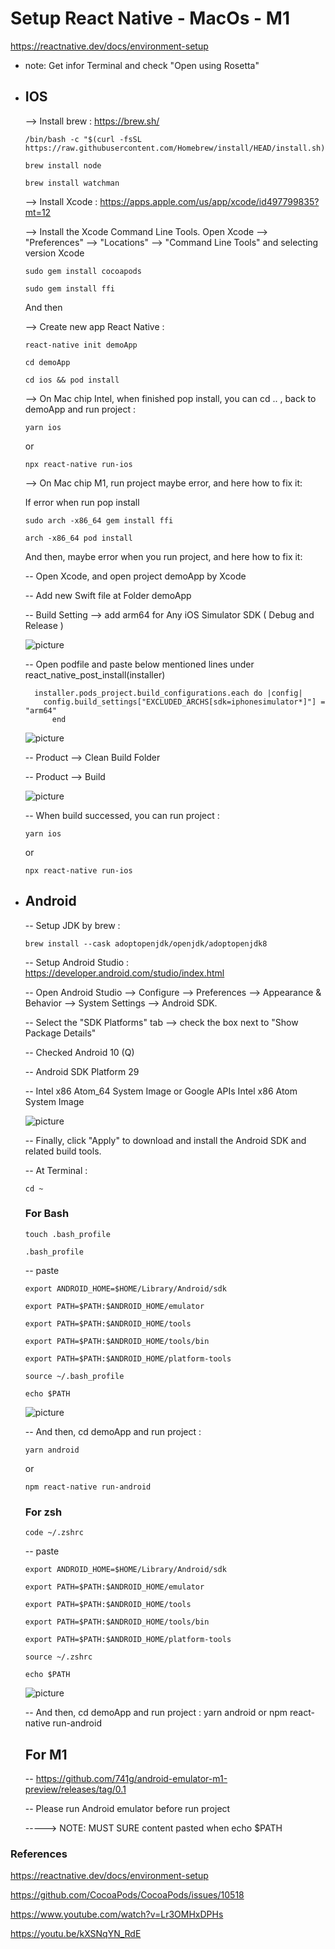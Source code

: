 # Setup React Native - MacOs - M1
https://reactnative.dev/docs/environment-setup
* note: Get infor Terminal and check "Open using Rosetta"

- ## IOS

  --> Install brew : https://brew.sh/
  ```
  /bin/bash -c "$(curl -fsSL https://raw.githubusercontent.com/Homebrew/install/HEAD/install.sh)"
  ```

  ```
  brew install node
  ```
  ```
  brew install watchman
  ```

  --> Install Xcode : https://apps.apple.com/us/app/xcode/id497799835?mt=12

  --> Install the Xcode Command Line Tools.
      Open Xcode --> "Preferences" --> "Locations" --> "Command Line Tools" and selecting version Xcode
  ```
  sudo gem install cocoapods
  ```
  ```
  sudo gem install ffi
  ```

  And then

  --> Create new app React Native :
  ```
  react-native init demoApp
  ```

  ```
  cd demoApp
  ```

  ```
  cd ios && pod install
  ```

  --> On Mac chip Intel, when finished pop install, you can cd .. , back to demoApp and run project :

  ```
  yarn ios
  ```

  or

  ```
  npx react-native run-ios
  ```

  --> On Mac chip M1, run project maybe error, and here how to fix it:

  If error when run pop install

  ```
  sudo arch -x86_64 gem install ffi
  ```
  ```
  arch -x86_64 pod install
  ```

  And then, maybe error when you run project, and here how to fix it:

  -- Open Xcode, and open project demoApp by Xcode

  -- Add new Swift file at Folder demoApp

  -- Build Setting --> add arm64 for Any iOS Simulator SDK ( Debug and Release )

  ![picture](static/Xcode.png)

  -- Open podfile and paste below mentioned lines under react_native_post_install(installer)

  ```
    installer.pods_project.build_configurations.each do |config|
      config.build_settings["EXCLUDED_ARCHS[sdk=iphonesimulator*]"] = "arm64"
        end
  ```

  ![picture](static/podfile.png)

  -- Product --> Clean Build Folder

  -- Product --> Build

  ![picture](static/build.png)

  -- When build successed, you can run project :

  ```
  yarn ios
  ```

  or

  ```
  npx react-native run-ios
  ```


- ## Android

  -- Setup JDK by brew :
  ```
  brew install --cask adoptopenjdk/openjdk/adoptopenjdk8
  ```

  -- Setup Android Studio : https://developer.android.com/studio/index.html

  -- Open Android Studio --> Configure --> Preferences --> Appearance & Behavior --> System Settings --> Android SDK.

  -- Select the "SDK Platforms" tab -->  check the box next to "Show Package Details"

  -- Checked Android 10 (Q)

    -- Android SDK Platform 29

    -- Intel x86 Atom_64 System Image or Google APIs Intel x86 Atom System Image

  ![picture](static/SDK.png)

    -- Finally, click "Apply" to download and install the Android SDK and related build tools.

  -- At Terminal :

  ```
  cd ~
  ```

  ### For Bash

  ```
  touch .bash_profile
  ```

  ```
  .bash_profile
  ```

  -- paste

      export ANDROID_HOME=$HOME/Library/Android/sdk

      export PATH=$PATH:$ANDROID_HOME/emulator

      export PATH=$PATH:$ANDROID_HOME/tools

      export PATH=$PATH:$ANDROID_HOME/tools/bin

      export PATH=$PATH:$ANDROID_HOME/platform-tools

  ```
  source ~/.bash_profile
  ```

  ```
  echo $PATH
  ```

  ![picture](static/checkENV.png)

  -- And then, cd demoApp and run project :
  ```
  yarn android
  ```
  or
  ```
  npm react-native run-android
  ```

  ### For zsh
  ```
  code ~/.zshrc
  ```

  -- paste

      export ANDROID_HOME=$HOME/Library/Android/sdk

      export PATH=$PATH:$ANDROID_HOME/emulator

      export PATH=$PATH:$ANDROID_HOME/tools

      export PATH=$PATH:$ANDROID_HOME/tools/bin

      export PATH=$PATH:$ANDROID_HOME/platform-tools

  ```
  source ~/.zshrc
  ```

  ```
  echo $PATH
  ```
  ![picture](static/checkENV.png)

  -- And then, cd demoApp and run project : yarn android or npm react-native run-android


  ## For M1

  -- https://github.com/741g/android-emulator-m1-preview/releases/tag/0.1

  -- Please run Android emulator before run project

  -----> NOTE: MUST SURE content pasted when echo $PATH

### References

https://reactnative.dev/docs/environment-setup

https://github.com/CocoaPods/CocoaPods/issues/10518

https://www.youtube.com/watch?v=Lr3OMHxDPHs

https://youtu.be/kXSNqYN_RdE



